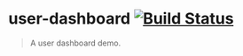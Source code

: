 # user-dashboard [![Build Status](https://travis-ci.org/xlsdg/user-dashboard.svg?branch=master)](https://travis-ci.org/xlsdg/user-dashboard)

> A user dashboard demo.
